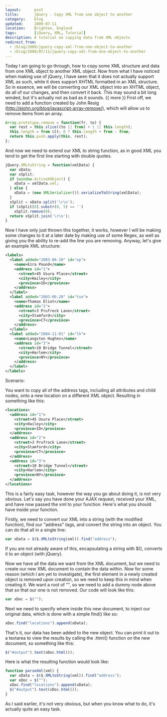 ```yaml
---
layout:      post
title:       jQuery - Copy XML from one object to another
category:    blog
updated:     2009-07-11
location:    Brighton, England
tags:        [jQuery, XML, Tutorial]
description: A tutorial on copying data from XML objects
redirect_from:
  - /blog/2009/jquery-copy-xml-from-one-object-to-another
  - /blog/2009/07/11/jquery-copy-xml-from-one-object-to-another
---
```

Today I am going to go through, how to copy some XML structure and data from one XML object to another XML object. Now from what I have noticed when making use of jQuery, I have seen that it does not actually support XML as such, while it does support XHTML formatted in an XML structure. So in essence, we will be converting our XML object into an XHTML object, do all of our changes, and then convert it back. This may sound a bit long winded, but it's actually not as bad as it sounds.
{{ more }}
First off, we need to add a function created by John Resig (http://ejohn.org/blog/javascript-array-remove/), which will allow us to remove items from an array.

```javascript
Array.prototype.remove = function(fr, to) {
  var rest = this.slice((to || from) + 1 || this.length);
  this.length = from &lt; 0 ? this.length + from : from;
  return this.push.apply(this, rest);
};
```

And now we need to extend our XML to string function, as in good XML you tend to get the first line starting with double quotes.

```javascript
jQuery.XMLtoString = function(xmlData) {
  var xData;
  var xSplit;
  if (window.ActiveXObject) {
    xData = xmlData.xml;
  } else {
    xData = (new XMLSerializer()).serializeToString(xmlData);
  }
  xSplit = xData.split('\r\n');
  if (xSplit[0].substr(0, 5) == '')
    xSplit.remove(0);
  return xSplit.join('\r\n');
}
```

Now I have only just thrown this together, it works, however I will be making some changes to it at a later date by making use of some Regex, as well as giving you the ability to re-add the line you are removing. Anyway, let's give an example XML structure:

```xml
<labels>
  <label added="2003-06-10" id="ep">
    <name>Ezra Pound</name>
    <address id="1">
      <street>45 Usura Place</street>
      <city>Hailey</city>
      <province>ID</province>
    </address>
  </label>
  <label added="2003-06-20" id="tse">
    <name>Thomas Eliot</name>
    <address id="2">
      <street>3 Prufrock Lane</street>
      <city>Stamford</city>
      <province>CT</province>
    </address>
  </label>
  <label added="2004-11-01" id="lh">
    <name>Langston Hughes</name>
    <address id="3">
      <street>10 Bridge Tunnel</street>
      <city>Harlem</city>
      <province>NY</province>
    </address>
  </label>
</labels>
```

Scenario:

You want to copy all of the address tags, including all attributes and child nodes, onto a new location on a different XML object. Resulting in something like this:

```xml
<locations>
  <address id="1">
    <street>45 Usura Place</street>
    <city>Hailey</city>
    <province>ID</province>
  </address>
  <address id="2">
    <street>3 Prufrock Lane</street>
    <city>Stamford</city>
    <province>CT</province>
  </address>
  <address id="3">
    <street>10 Bridge Tunnel</street>
    <city>Harlem</city>
    <province>NY</province>
  </address>
</locations>
```

This is a fairly easy task, however the way you go about doing it, is not very obvious. Let's say you have done your AJAX request, received your XML, and have now passed the xml to your function. Here's what you should have inside your function.

Firstly, we need to convert our XML into a string (with the modified function), find our "address" tags, and convert the string into an object. You can do that all in a single line:

```javascript
var xData = $($.XMLtoString(xml)).find("address");
```

If you are not already aware of this, encapsulating a string with $(), converts it to an object (with jQuery).

Now we have all the data we want from the XML document, but we need to create our new XML document to contain the data within. Now for some reason (which I am yet to investigate), the first element in a newly created object is removed upon creation, so we need to keep this in mind when creating it. We want a root of "", so we need to add a dummy node above that so that our one is not removed. Our code will look like this:

```javascript
var xDoc = $("");
```

Next we need to specify where inside this new document, to inject our original data, which is done with a simple find() like so:

```javascript
xDoc.find("locations").append(xData);
```

That's it, our data has been added to the new object. You can print it out to a textarea to view the results by calling the .html() function on the new document, so something like this:

```javascript
$("#output").text(xDoc.html());
```

Here is what the resulting function would look like:

```javascript
function parseXml(xml) {
  var xData = $($.XMLtoString(xml)).find("address");
  var xDoc = $("");
  xDoc.find("locations").append(xData);
  $("#output").text(xDoc.html());
}
```

As I said earlier, it's not very obvious, but when you know what to do, it's actually quite an easy task.
